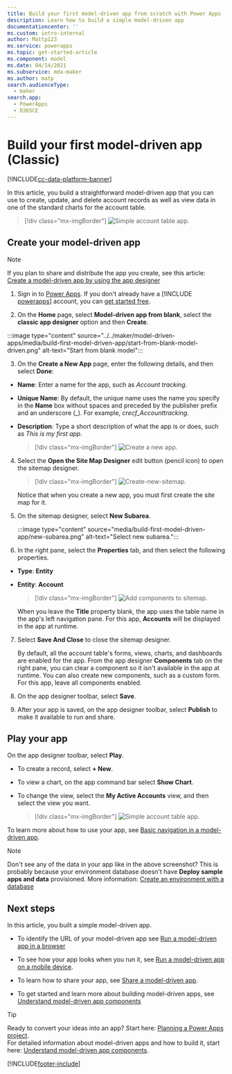 ```yaml
---
title: Build your first model-driven app from scratch with Power Apps | Microsoft Docs
description: Learn how to build a simple model-driven app
documentationcenter: ''
ms.custom: intro-internal
author: Mattp123
ms.service: powerapps
ms.topic: get-started-article
ms.component: model
ms.date: 04/14/2021
ms.subservice: mda-maker
ms.author: matp
search.audienceType: 
  - maker
search.app: 
  - PowerApps
  - D365CE
---
```


# Build your first model-driven app (Classic)

[!INCLUDE[cc-data-platform-banner](../../includes/cc-data-platform-banner.md)]

In this article, you build a straightforward model-driven app that you can use to create, update, and delete account records as well as view data in one of the standard charts for the account table.

  > [!div class="mx-imgBorder"]
  > ![Simple account table app.](media/build-first-model-driven-app/accounts-quickstart-app.png "Run the app")

## Create your model-driven app

> [!NOTE]
> If you plan to share and distribute the app you create, see this article: [Create a model-driven app by using the app designer](create-edit-app.md) 

1. Sign in to [Power Apps](https://make.powerapps.com/). If you don't already have a [!INCLUDE [powerapps](../../includes/powerapps.md)] account, you can [get started free](https://powerapps.microsoft.com/#).

2. On the **Home** page, select **Model-driven app from blank**, select the **classic app designer** option and then **Create**.

:::image type="content" source="../../maker/model-driven-apps/media/build-first-model-driven-app/start-from-blank-model-driven.png" alt-text="Start from blank model":::

3. On the **Create a New App** page, enter the following details, and then select **Done**:

- **Name**: Enter a name for the app, such as *Account tracking*.
  
- **Unique Name**: By default, the unique name uses the name you specify in the **Name** box without spaces and preceded by the publisher prefix and an underscore (_). For example, *crecf_Accounttracking*.

- **Description**: Type a short description of what the app is or does, such as *This is my first app*.

    > [!div class="mx-imgBorder"] 
    > ![Create a new app.](media/create-new-app.png "Create a new app")

4. Select the **Open the Site Map Designer** edit button (pencil icon) to open the sitemap designer.

      > [!div class="mx-imgBorder"]
      > ![Create-new-sitemap.](media/build-first-model-driven-app/new-sitemap.png "Create a site Map for the app")

    Notice that when you create a new app, you must first create the site map for it.

5. On the sitemap designer, select **New Subarea**.

   :::image type="content" source="media/build-first-model-driven-app/new-subarea.png" alt-text="Select new subarea.":::

6. In the right pane, select the **Properties** tab, and then select the following properties.

- **Type**: **Entity**
  
- **Entity**: **Account**

    > [!div class="mx-imgBorder"] 
    > ![Add components to sitemap.](media/build-first-model-driven-app/sitemap.png "Properties tab for new subarea")

    When you leave the **Title** property blank, the app uses the table name in the app's left navigation pane. For this app, **Accounts** will be displayed in the app at runtime.

7. Select **Save And Close** to close the sitemap designer.

   By default, all the account table's forms, views, charts, and dashboards are enabled for the app. From the app designer **Components** tab on the right pane, you can clear a component so it isn't available in the app at runtime. You can also create new components, such as a custom form. For this app, leave all components enabled.

8. On the app designer toolbar, select **Save**.

9. After your app is saved, on the app designer toolbar, select **Publish** to make it available to run and share.

## Play your app

On the app designer toolbar, select **Play**.

- To create a record, select **+ New**.
- To view a chart, on the app command bar select **Show Chart**. 
- To change the view, select the **My Active Accounts** view, and then select the view you want.
  
  > [!div class="mx-imgBorder"]
  > ![Simple account table app.](media/build-first-model-driven-app/accounts-quickstart-app.png "Run the app")

To learn more about how to use your app, see [Basic navigation in a model-driven app](../../user/navigation.md).

> [!NOTE]
> Don't see any of the data in your app like in the above screenshot? This is probably because your environment database doesn't have **Deploy sample apps and data** provisioned. More information: [Create an environment with a database](/power-platform/admin/create-environment#create-an-environment-with-a-database)

## Next steps

In this article, you built a simple model-driven app.

- To identify the URL of your model-driven app see [Run a model-driven app in a browser](run-model-driven-app.md)

- To see how your app looks when you run it, see [Run a model-driven app on a mobile device](/dynamics365/customerengagement/on-premises/basics/dynamics-365-phones-tablets-users-guide-onprem).
  
- To learn how to share your app, see [Share a model-driven app](share-model-driven-app.md).
- To get started and learn more about building model-driven apps, see [Understand model-driven app components](model-driven-app-components.md)

> [!TIP]
> Ready to convert your ideas into an app? Start here: [Planning a Power Apps project](../../guidance/planning/introduction.md).<br/> 
> For detailed information about model-driven apps and how to build it, start here: [Understand model-driven app components](model-driven-app-components.md).

[!INCLUDE[footer-include](../../includes/footer-banner.md)]
